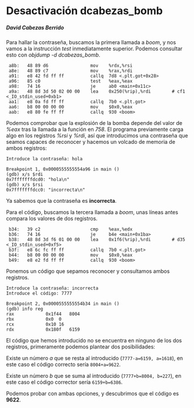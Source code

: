 # Desactivación dcabezas\_bomb
##### David Cabezas Berrido

Para hallar la contraseña, buscamos la primera llamada a *boom*, y nos vamos
a la instrucción *test* inmediatamente superior. Podemos consultar esto con
*objdump -d dcabezas_bomb*.

```
 a8b:	48 89 d6             	mov    %rdx,%rsi
 a8e:	48 89 c7             	mov    %rax,%rdi
 a91:	e8 42 fd ff ff       	callq  7d8 <.plt.got+0x28>
 a96:	85 c0                	test   %eax,%eax
 a98:	74 16                	je     ab0 <main+0x11c>
 a9a:	48 8d 3d 50 02 00 00 	lea    0x250(%rip),%rdi        # cf1 <_IO_stdin_used+0xb1>
 aa1:	e8 0a fd ff ff       	callq  7b0 <.plt.got>
 aa6:	b8 00 00 00 00       	mov    $0x0,%eax
 aab:	e8 80 fe ff ff       	callq  930 <boom>
```

Podemos comprobar que la explosión de la bomba depende del valor de
*%eax* tras la llamada a la función en *758*. El programa previamente
carga algo en los registros *%rsi* y *%rdi*, así que introducimos una
contraseña que seamos capaces de reconocer y hacemos un volcado de
memoria de ambos registros:

```
Introduce la contraseña: hola

Breakpoint 1, 0x0000555555554a96 in main ()
(gdb) x/s $rdi
0x7fffffffdcd0:	"hola\n"
(gdb) x/s $rsi
0x7fffffffdcc0:	"incorrecta\n"
```

Ya sabemos que la contraseña es **incorrecta**.

Para el código, buscamos la tercera llamada a *boom*, unas líneas
antes compara los valores de dos registros. 

```
 b34:	39 c2                	cmp    %eax,%edx
 b36:	74 16                	je     b4e <main+0x1ba>
 b38:	48 8d 3d f6 01 00 00 	lea    0x1f6(%rip),%rdi        # d35 <_IO_stdin_used+0xf5>
 b3f:	e8 6c fc ff ff       	callq  7b0 <.plt.got>
 b44:	b8 00 00 00 00       	mov    $0x0,%eax
 b49:	e8 e2 fd ff ff       	callq  930 <boom>
```

Ponemos un código que sepamos reconocer y consultamos ambos registros.

```
Introduce la contraseña: incorrecta
Introduce el código: 7777

Breakpoint 2, 0x0000555555554b34 in main ()
(gdb) info reg
rax            0x1f44	8004
rbx            0x0	0
rcx            0x10	16
rdx            0x180f	6159
```

El código que hemos introducido no se encuentra en ninguno de los dos
registros, primeramente podemos plantear dos posibilidades:

Existe un número *a* que se resta al introducido (`7777-a=6159, a=1618`), en
este caso el código correcto sería `8004+a=9622`.

Existe un número *b* que se suma al introducido (`7777+b=8004,
b=227`), en este caso el código corrector sería `6159+b=6386`.

Podemos probar con ambas opciones, y descubrimos que el código es **9622**.
